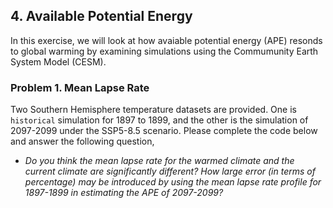 ## 4. Available Potential Energy

In this exercise, we will look at how avaiable potential energy (APE) resonds to global warming by examining simulations using the Commumunity Earth System Model (CESM). 

### Problem 1. Mean Lapse Rate

Two Southern Hemisphere temperature datasets are provided. One is `historical` simulation for 1897 to 1899, and the other is the simulation of 2097-2099 under the SSP5-8.5 scenario. Please complete the code below and answer the following question,
* _Do you think the mean lapse rate for the warmed climate and the current climate are significantly different? How large error (in terms of percentage) may be introduced by using the mean lapse rate profile for 1897-1899 in estimating the APE of 2097-2099?_


